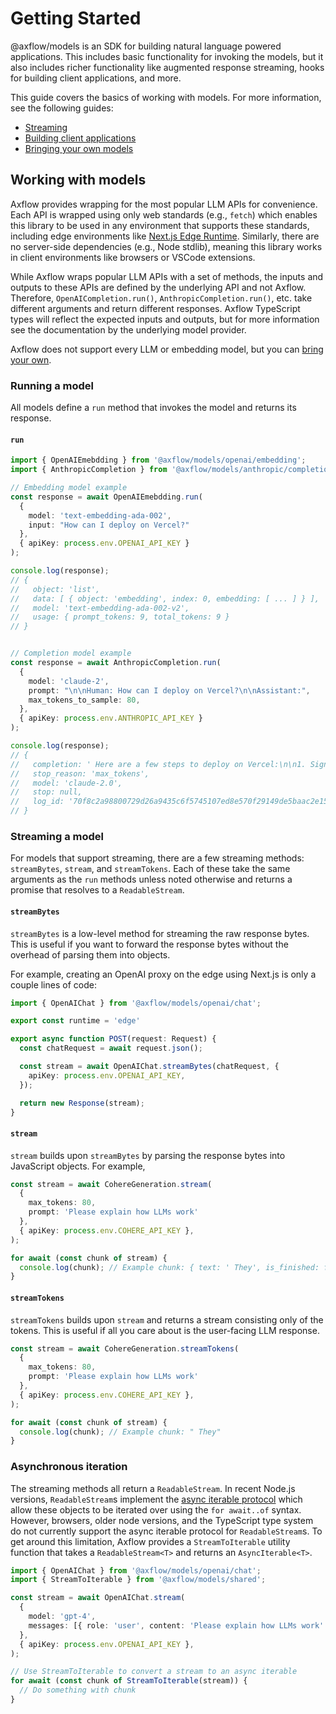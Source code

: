 # Getting Started

@axflow/models is an SDK for building natural language powered applications. This includes basic functionality for invoking the models, but it also includes richer functionality like augmented response streaming, hooks for building client applications, and more.

This guide covers the basics of working with models. For more information, see the following guides:

* [Streaming](/guides/models/streaming.md)
* [Building client applications](/guides/models/building-client-applications.md)
* [Bringing your own models](/guides/models/bring-your-own-models.md)

## Working with models

Axflow provides wrapping for the most popular LLM APIs for convenience. Each API is wrapped using only web standards (e.g., `fetch`) which enables this library to be used in any environment that supports these standards, including edge environments like [Next.js Edge Runtime](https://nextjs.org/docs/pages/api-reference/edge). Similarly, there are no server-side dependencies (e.g., Node stdlib), meaning this library works in client environments like browsers or VSCode extensions.

While Axflow wraps popular LLM APIs with a set of methods, the inputs and outputs to these APIs are defined by the underlying API and not Axflow. Therefore, `OpenAICompletion.run()`, `AnthropicCompletion.run()`, etc. take different arguments and return different responses. Axflow TypeScript types will reflect the expected inputs and outputs, but for more information see the documentation by the underlying model provider.

Axflow does not support every LLM or embedding model, but you can [bring your own](/guides/models/bring-your-own-models.md).

### Running a model

All models define a `run` method that invokes the model and returns its response.

#### `run`

```ts
import { OpenAIEmebdding } from '@axflow/models/openai/embedding';
import { AnthropicCompletion } from '@axflow/models/anthropic/completion';

// Embedding model example
const response = await OpenAIEmebdding.run(
  {
    model: 'text-embedding-ada-002',
    input: "How can I deploy on Vercel?"
  },
  { apiKey: process.env.OPENAI_API_KEY }
);

console.log(response);
// {
//   object: 'list',
//   data: [ { object: 'embedding', index: 0, embedding: [ ... ] } ],
//   model: 'text-embedding-ada-002-v2',
//   usage: { prompt_tokens: 9, total_tokens: 9 }
// }


// Completion model example
const response = await AnthropicCompletion.run(
  {
    model: 'claude-2',
    prompt: "\n\nHuman: How can I deploy on Vercel?\n\nAssistant:",
    max_tokens_to_sample: 80,
  },
  { apiKey: process.env.ANTHROPIC_API_KEY }
);

console.log(response);
// {
//   completion: ' Here are a few steps to deploy on Vercel:\n\n1. Sign up ...',
//   stop_reason: 'max_tokens',
//   model: 'claude-2.0',
//   stop: null,
//   log_id: '70f8c2a98800729d26a9435c6f5745107ed8e570f29149de5baac2e155b5e7f0'
// }
```

### Streaming a model

For models that support streaming, there are a few streaming methods: `streamBytes`, `stream`, and `streamTokens`. Each of these take the same arguments as the `run` methods unless noted otherwise and returns a promise that resolves to a `ReadableStream`.

#### `streamBytes`

`streamBytes` is a low-level method for streaming the raw response bytes. This is useful if you want to forward the response bytes without the overhead of parsing them into objects.

For example, creating an OpenAI proxy on the edge using Next.js is only a couple lines of code:

```ts
import { OpenAIChat } from '@axflow/models/openai/chat';

export const runtime = 'edge'

export async function POST(request: Request) {
  const chatRequest = await request.json();

  const stream = await OpenAIChat.streamBytes(chatRequest, {
    apiKey: process.env.OPENAI_API_KEY,
  });

  return new Response(stream);
}
```

#### `stream`

`stream` builds upon `streamBytes` by parsing the response bytes into JavaScript objects. For example,

```ts
const stream = await CohereGeneration.stream(
  {
    max_tokens: 80,
    prompt: 'Please explain how LLMs work'
  },
  { apiKey: process.env.COHERE_API_KEY },
);

for await (const chunk of stream) {
  console.log(chunk); // Example chunk: { text: ' They', is_finished: false }
}
```

#### `streamTokens`

`streamTokens` builds upon `stream` and returns a stream consisting only of the tokens. This is useful if all you care about is the user-facing LLM response.

```ts
const stream = await CohereGeneration.streamTokens(
  {
    max_tokens: 80,
    prompt: 'Please explain how LLMs work'
  },
  { apiKey: process.env.COHERE_API_KEY },
);

for await (const chunk of stream) {
  console.log(chunk); // Example chunk: " They"
}
```

### Asynchronous iteration

The streaming methods all return a `ReadableStream`. In recent Node.js versions, `ReadableStream`s implement the [async iterable protocol](https://developer.mozilla.org/en-US/docs/Web/JavaScript/Reference/Iteration_protocols#the_async_iterator_and_async_iterable_protocols) which allow these objects to be iterated over using the `for await..of` syntax. However, browsers, older node versions, and the TypeScript type system do not currently support the async iterable protocol for `ReadableStream`s. To get around this limitation, Axflow provides a `StreamToIterable` utility function that takes a `ReadableStream<T>` and returns an `AsyncIterable<T>`.

```ts
import { OpenAIChat } from '@axflow/models/openai/chat';
import { StreamToIterable } from '@axflow/models/shared';

const stream = await OpenAIChat.stream(
  {
    model: 'gpt-4',
    messages: [{ role: 'user', content: 'Please explain how LLMs work' }]
  },
  { apiKey: process.env.OPENAI_API_KEY },
);

// Use StreamToIterable to convert a stream to an async iterable
for await (const chunk of StreamToIterable(stream)) {
  // Do something with chunk
}
```
